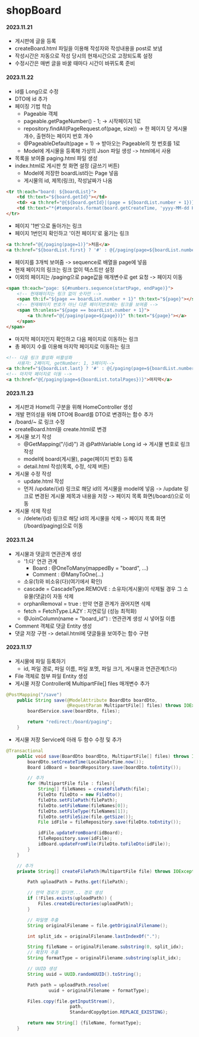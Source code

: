 # shopBoard

#### 2023.11.21
- 게시판에 글을 등록
- createBoard.html 파일을 이용해 작성자와 작성내용을 post로 보냄
- 작성시간은 자동으로 작성 당시의 현재시간으로 고정되도록 설정
- 수정시간은 매번 글을 바꿀 때마다 시간이 바뀌도록 준비

#### 2023.11.22
- id를 Long으로 수정
- DTO에 id 추가
- 페이징 기법 학습
    - Pageable 객체
    - pageable.getPageNumber() - 1; -> 시작페이지 1로
    - repository.findAll(PageRequest.of(page, size)) -> 한 페이지 당 게시물 개수, 출현하는 페이지 번호 개수
    - @PageableDefault(page = 1) -> 받아오는 Pageable의 첫 번호를 1로
    - Model에 게시물을 등록해 가상의 Json 파일 생성 -> html에서 사용
- 목록을 보여줄 paging.html 파일 생성
- index.html로 게시판 첫 화면 설정 (글쓰기 버튼)
  - Model에 저장한 boardList라는 Page 넣음
  - 게시물의 id, 제목(링크), 작성날짜가 나옴
```html
<tr th:each="board: ${boardList}">
    <td th:text="${board.getId}"></td>
    <td> <a th:href="@{${board.getId}|(page = ${boardList.number + 1})}" th:text="${board.getTitle}"></a></td>
    <td th:text="*{#temporals.format(board.getCreateTime, 'yyyy-MM-dd HH:mm:ss')}"></td>
</tr>
```
  - 페이지 '1번'으로 돌아가는 링크
  - 페이지 1번인지 확인하고 '이전 페이지'로 옮기는 링크
```html
<a th:href="@{/paging(page=1)}">처음</a>
<a th:href="${boardList.first} ? '#' : @{/paging(page=${boardList.number})}">이전</a>
```
  - 페이지를 3개씩 보여줌 -> sequence로 배열을 page에 넣음
  - 현재 페이지의 링크는 링크 없이 텍스트만 설정
  - 이외의 페이지는 /paging으로 page값을 매개변수로 get 요청 -> 페이지 이동
```html
<span th:each="page: ${#numbers.sequence(startPage, endPage)}">
    <!-- 현재페이지는 링크 없이 숫자만 -->
    <span th:if="${page == boardList.number + 1}" th:text="${page}"></span>
    <!-- 현재페이지 번호가 아닌 다른 페이지번호에는 링크를 보여줌 -->
    <span th:unless="${page == boardList.number + 1}">
        <a th:href="@{/paging(page=${page})}" th:text="${page}"></a>
    </span>
</span>
```
  - 마지막 페이지인지 확인하고 다음 페이지로 이동하는 링크
  - 총 페이지 수를 이용해 마지막 페이지로 이동하는 링크
```html
<!-- 다음 링크 활성화 비활성화
    사용자: 2페이지, getNumber: 1, 3페이지-->
<a th:href="${boardList.last} ? '#' : @{/paging(page=${boardList.number + 2})}">다음</a>
<!-- 마지막 페이지로 이동 -->
<a th:href="@{/paging(page=${boardList.totalPages})}">마지막</a>
```

#### 2023.11.23
- 게시판과 Home의 구분을 위해 HomeController 생성
- 개발 편의성을 위해 DTO에 Board를 DTO로 변경하는 함수 추가
- /board/~ 로 링크 수정
- createBoard.html을 create.html로 변경
- 게시물 보기 작성
  - @GetMapping("/{id}") 과 @PathVariable Long id -> 게시물 번호로 링크 작성
  - model에 board(게시물), page(페이지 번호) 등록
  - detail.html 작성(목록, 수정, 삭제 버튼)
- 게시물 수정 작성
  - update.html 작성
  - 먼저 /update/{id} 링크로 해당 id의 게시물을 model에 넣음 -> /update 링크로 변경된 게시물 제목과 내용을 저장 -> 페이지 목록 화면(/board/)으로 이동
- 게시물 삭제 작성
  - /delete/{id} 링크로 해당 id의 게시물을 삭제 -> 페이지 목록 화면(/board/paging)으로 이동

#### 2023.11.24
- 게시물과 댓글의 연관관계 생성
  - '1:다' 연관 관계
    - Board : @OneToMany(mappedBy = "board", ...)
    - Comment : @ManyToOne(...)
  - 소유(1)와 비소유(다)(여기에서 확인)
  - cascade = CascadeType.REMOVE : 소유자(게시물)이 삭제될 경우 그 소유물(댓글)이 자동 삭제
  - orphanRemoval = true : 만약 연결 관계가 끊어지면 삭제
  - fetch = FetchType.LAZY : 지연로딩 (성능 최적화)
  - @JoinColumn(name = "board_id") : 연관관계 생성 시 넣어질 이름
- Comment 객체로 댓글 Entity 생성
- 댓글 저장 구현 -> detail.html에 댓글들을 보여주는 함수 구현

#### 2023.11.17
- 게시물에 파일 등록하기
  - id, 파일 경로, 파일 이름, 파일 포멧, 파일 크기, 게시물과 연관관계(1:다)
- File 객체로 첨부 파일 Entity 생성
- 게시물 저장 Controller에 MultipartFile[] files 매개변수 추가
```java
@PostMapping("/save")
    public String save(@ModelAttribute BoardDto boardDto,
                       @RequestParam MultipartFile[] files) throws IOException {
        boardService.save(boardDto, files);

        return "redirect:/board/paging";
    }
```
- 게시물 저장 Service에 아래 두 함수 수정 및 추가
```java
@Transactional
    public void save(BoardDto boardDto, MultipartFile[] files) throws IOException{
        boardDto.setCreateTime(LocalDateTime.now());
        Board idBoard = boardRepository.save(boardDto.toEntity());

        // 추가
        for (MultipartFile file : files){
            String[] fileNames = createFilePath(file);
            FileDto fileDto = new FileDto();
            fileDto.setFilePath(filePath);
            fileDto.setFileName(fileNames[0]);
            fileDto.setFileType(fileNames[1]);
            fileDto.setFileSize(file.getSize());
            File idFile = fileRepository.save(fileDto.toEntity());

            idFile.updateFromBoard(idBoard);
            fileRepository.save(idFile);
            idBoard.updateFromFile(FileDto.toFileDto(idFile));
        }
    }
```
```java
    // 추가
    private String[] createFilePath(MultipartFile file) throws IOException {

        Path uploadPath = Paths.get(filePath);

        // 만약 경로가 없다면... 경로 생성
        if (!Files.exists(uploadPath)) {
            Files.createDirectories(uploadPath);
        }

        // 파일명 추출
        String originalFilename = file.getOriginalFilename();

        int split_idx = originalFilename.lastIndexOf(".");

        String fileName = originalFilename.substring(0, split_idx);
        // 확장자 추출
        String formatType = originalFilename.substring(split_idx);

        // UUID 생성
        String uuid = UUID.randomUUID().toString();

        Path path = uploadPath.resolve(
                uuid + originalFilename + formatType);

        Files.copy(file.getInputStream(),
                        path,
                        StandardCopyOption.REPLACE_EXISTING);

        return new String[] {fileName, formatType};
    }
```

